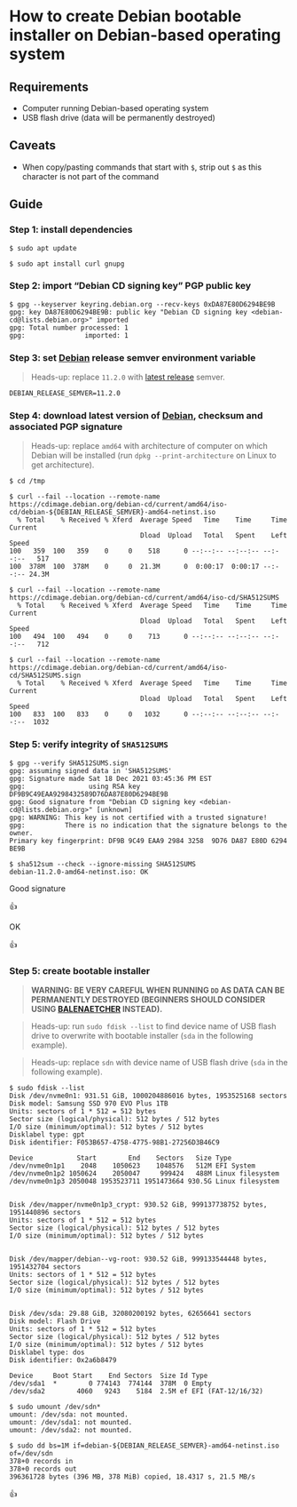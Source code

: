 <!--
Title: How to create Debian bootable installer on Debian-based operating system
Description: Learn how to create Debian bootable installer on Debian-based operating system.
Author: Sun Knudsen <https://github.com/sunknudsen>
Contributors: Sun Knudsen <https://github.com/sunknudsen>
Reviewers:
Publication date: 2022-03-20T14:16:12.705Z
Listed: true
-->

# How to create Debian bootable installer on Debian-based operating system

## Requirements

- Computer running Debian-based operating system
- USB flash drive (data will be permanently destroyed)

## Caveats

- When copy/pasting commands that start with `$`, strip out `$` as this character is not part of the command

## Guide

### Step 1: install dependencies

```
$ sudo apt update

$ sudo apt install curl gnupg
```

### Step 2: import “Debian CD signing key” PGP public key

```console
$ gpg --keyserver keyring.debian.org --recv-keys 0xDA87E80D6294BE9B
gpg: key DA87E80D6294BE9B: public key "Debian CD signing key <debian-cd@lists.debian.org>" imported
gpg: Total number processed: 1
gpg:               imported: 1
```

### Step 3: set [Debian](https://www.debian.org/) release semver environment variable

> Heads-up: replace `11.2.0` with [latest release](https://www.debian.org/download) semver.

```shell
DEBIAN_RELEASE_SEMVER=11.2.0
```

### Step 4: download latest version of [Debian](https://www.debian.org/), checksum and associated PGP signature

> Heads-up: replace `amd64` with architecture of computer on which Debian will be installed (run `dpkg --print-architecture` on Linux to get architecture).

```console
$ cd /tmp

$ curl --fail --location --remote-name https://cdimage.debian.org/debian-cd/current/amd64/iso-cd/debian-${DEBIAN_RELEASE_SEMVER}-amd64-netinst.iso
  % Total    % Received % Xferd  Average Speed   Time    Time     Time  Current
                                 Dload  Upload   Total   Spent    Left  Speed
100   359  100   359    0     0    518      0 --:--:-- --:--:-- --:--:--   517
100  378M  100  378M    0     0  21.3M      0  0:00:17  0:00:17 --:--:-- 24.3M

$ curl --fail --location --remote-name https://cdimage.debian.org/debian-cd/current/amd64/iso-cd/SHA512SUMS
  % Total    % Received % Xferd  Average Speed   Time    Time     Time  Current
                                 Dload  Upload   Total   Spent    Left  Speed
100   494  100   494    0     0    713      0 --:--:-- --:--:-- --:--:--   712

$ curl --fail --location --remote-name https://cdimage.debian.org/debian-cd/current/amd64/iso-cd/SHA512SUMS.sign
  % Total    % Received % Xferd  Average Speed   Time    Time     Time  Current
                                 Dload  Upload   Total   Spent    Left  Speed
100   833  100   833    0     0   1032      0 --:--:-- --:--:-- --:--:--  1032
```

### Step 5: verify integrity of `SHA512SUMS`

```console
$ gpg --verify SHA512SUMS.sign
gpg: assuming signed data in 'SHA512SUMS'
gpg: Signature made Sat 18 Dec 2021 03:45:36 PM EST
gpg:                using RSA key DF9B9C49EAA9298432589D76DA87E80D6294BE9B
gpg: Good signature from "Debian CD signing key <debian-cd@lists.debian.org>" [unknown]
gpg: WARNING: This key is not certified with a trusted signature!
gpg:          There is no indication that the signature belongs to the owner.
Primary key fingerprint: DF9B 9C49 EAA9 2984 3258  9D76 DA87 E80D 6294 BE9B

$ sha512sum --check --ignore-missing SHA512SUMS
debian-11.2.0-amd64-netinst.iso: OK
```

Good signature

👍

OK

👍

### Step 5: create bootable installer

> **WARNING: BE VERY CAREFUL WHEN RUNNING `DD` AS DATA CAN BE PERMANENTLY DESTROYED (BEGINNERS SHOULD CONSIDER USING [BALENAETCHER](https://www.balena.io/etcher/) INSTEAD).**

> Heads-up: run `sudo fdisk --list` to find device name of USB flash drive to overwrite with bootable installer (`sda` in the following example).

> Heads-up: replace `sdn` with device name of USB flash drive (`sda` in the following example).

```console
$ sudo fdisk --list
Disk /dev/nvme0n1: 931.51 GiB, 1000204886016 bytes, 1953525168 sectors
Disk model: Samsung SSD 970 EVO Plus 1TB
Units: sectors of 1 * 512 = 512 bytes
Sector size (logical/physical): 512 bytes / 512 bytes
I/O size (minimum/optimal): 512 bytes / 512 bytes
Disklabel type: gpt
Disk identifier: F053B657-4758-4775-98B1-27256D3B46C9

Device           Start        End    Sectors   Size Type
/dev/nvme0n1p1    2048    1050623    1048576   512M EFI System
/dev/nvme0n1p2 1050624    2050047     999424   488M Linux filesystem
/dev/nvme0n1p3 2050048 1953523711 1951473664 930.5G Linux filesystem


Disk /dev/mapper/nvme0n1p3_crypt: 930.52 GiB, 999137738752 bytes, 1951440896 sectors
Units: sectors of 1 * 512 = 512 bytes
Sector size (logical/physical): 512 bytes / 512 bytes
I/O size (minimum/optimal): 512 bytes / 512 bytes


Disk /dev/mapper/debian--vg-root: 930.52 GiB, 999133544448 bytes, 1951432704 sectors
Units: sectors of 1 * 512 = 512 bytes
Sector size (logical/physical): 512 bytes / 512 bytes
I/O size (minimum/optimal): 512 bytes / 512 bytes


Disk /dev/sda: 29.88 GiB, 32080200192 bytes, 62656641 sectors
Disk model: Flash Drive
Units: sectors of 1 * 512 = 512 bytes
Sector size (logical/physical): 512 bytes / 512 bytes
I/O size (minimum/optimal): 512 bytes / 512 bytes
Disklabel type: dos
Disk identifier: 0x2a6b8479

Device     Boot Start    End Sectors  Size Id Type
/dev/sda1  *        0 774143  774144  378M  0 Empty
/dev/sda2        4060   9243    5184  2.5M ef EFI (FAT-12/16/32)

$ sudo umount /dev/sdn*
umount: /dev/sda: not mounted.
umount: /dev/sda1: not mounted.
umount: /dev/sda2: not mounted.

$ sudo dd bs=1M if=debian-${DEBIAN_RELEASE_SEMVER}-amd64-netinst.iso of=/dev/sdn
378+0 records in
378+0 records out
396361728 bytes (396 MB, 378 MiB) copied, 18.4317 s, 21.5 MB/s
```

👍
